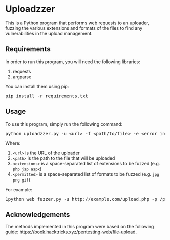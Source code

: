 <h1>Uploadzzer</h1>
<div class="">This is a Python program that performs web requests to an uploader, fuzzing the various extensions and formats of the files to find any vulnerabilities in the upload management.</div>
<h2>Requirements</h2>
<div class="">In order to run this program, you will need the following libraries:</div>
<ol class="my-2">
<li class="ml-4 flex gap-2"><div class="rounded-full h-1 w-1 bg-white/70 mt-[10px] "></div>requests</li>
<li class="ml-4 flex gap-2"><div class="rounded-full h-1 w-1 bg-white/70 mt-[10px] "></div>argparse</li>
</ol>
<div class="">You can install them using pip:</div>
<pre>pip install -r requirements.txt</pre>
<h2>Usage</h2>
<div class="">To use this program, simply run the following command:</div>
<pre><span>python uploadzzer.py -u &lt;url&gt; -f &lt;path/to/file&gt; -e &lt;error in response&gt; --permitted &lt;formats&gt;</span></pre>
<div class="">Where:</div>
<ol class="my-2">
<li class="ml-4 flex gap-2"><div class="rounded-full h-1 w-1 bg-white/70 mt-[10px] "></div><code class="text-white bg-[#29282c] px-1 rounded">&lt;url&gt;</code> is the URL of the uploader</li>
<li class="ml-4 flex gap-2"><div class="rounded-full h-1 w-1 bg-white/70 mt-[10px] "></div><code class="text-white bg-[#29282c] px-1 rounded">&lt;path&gt;</code> is the path to the file that will be uploaded</li>
<li><code>&lt;extensions&gt;</code> is a space-separated list of extensions to be fuzzed (e.g. <code>php jsp aspx</code>)</li>
<li><code>&lt;permitted&gt;</code> is a space-separated list of formats to be fuzzed (e.g. <code>jpg png gif</code>)</li>
</ol>
<div class="">For example:</div>
<pre><span>1</span><span>python web_fuzzer.py -u http://example.com/upload.php -p /path/to/file.txt -e php,jsp,aspx -f jpg,png,gif</span></span></code></pre></div></pre>
<h2>Acknowledgements</h2>
<div class="">The methods implemented in this program were based on the following guide: <a target="_blank" class="text-blue-400 hover:text-blue-500 underline transition duration-200 ease-in-out" href="https://book.hacktricks.xyz/pentesting-web/file-upload" rel="noreferrer">https://book.hacktricks.xyz/pentesting-web/file-upload</a>.</div>
